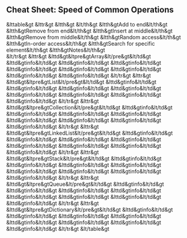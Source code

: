 ## Cheat Sheet: Speed of Common Operations

&lttable&gt
  &lttr&gt
    &ltth&gt &lt/th&gt
    &ltth&gtAdd to end&lt/th&gt
	&ltth&gtRemove from end&lt/th&gt
	&ltth&gtInsert at middle&lt/th&gt
	&ltth&gtRemove from middle&lt/th&gt
	&ltth&gtRandom access&lt/th&gt
	&ltth&gtIn-order access&lt/th&gt
	&ltth&gtSearch for specific element&lt/th&gt
	&ltth&gtNotes&lt/th&gt	
  &lt/tr&gt
  &lttr&gt
    &lttd&gt&ltpre&gtArray&lt/pre&gt&lt/td&gt
    &lttd&gtinfo&lt/td&gt
    &lttd&gtinfo&lt/td&gt
    &lttd&gtinfo&lt/td&gt
    &lttd&gtinfo&lt/td&gt
    &lttd&gtinfo&lt/td&gt
    &lttd&gtinfo&lt/td&gt
    &lttd&gtinfo&lt/td&gt
	&lttd&gtinfo&lt/td&gt
  &lt/tr&gt
  &lttr&gt
    &lttd&gt&ltpre&gtList<T>&lt/pre&gt&lt/td&gt
    &lttd&gtinfo&lt/td&gt
    &lttd&gtinfo&lt/td&gt
    &lttd&gtinfo&lt/td&gt
    &lttd&gtinfo&lt/td&gt
    &lttd&gtinfo&lt/td&gt
    &lttd&gtinfo&lt/td&gt
    &lttd&gtinfo&lt/td&gt
	&lttd&gtinfo&lt/td&gt
  &lt/tr&gt
  &lttr&gt
    &lttd&gt&ltpre&gtCollection<T>&lt/pre&gt&lt/td&gt
    &lttd&gtinfo&lt/td&gt
    &lttd&gtinfo&lt/td&gt
    &lttd&gtinfo&lt/td&gt
    &lttd&gtinfo&lt/td&gt
    &lttd&gtinfo&lt/td&gt
    &lttd&gtinfo&lt/td&gt
    &lttd&gtinfo&lt/td&gt
	&lttd&gtinfo&lt/td&gt
  &lt/tr&gt
    &lttr&gt
    &lttd&gt&ltpre&gtLinkedList<T>&lt/pre&gt&lt/td&gt
    &lttd&gtinfo&lt/td&gt
    &lttd&gtinfo&lt/td&gt
    &lttd&gtinfo&lt/td&gt
    &lttd&gtinfo&lt/td&gt
    &lttd&gtinfo&lt/td&gt
    &lttd&gtinfo&lt/td&gt
    &lttd&gtinfo&lt/td&gt
	&lttd&gtinfo&lt/td&gt
  &lt/tr&gt
    &lttr&gt
    &lttd&gt&ltpre&gtStack<T>&lt/pre&gt&lt/td&gt
    &lttd&gtinfo&lt/td&gt
    &lttd&gtinfo&lt/td&gt
    &lttd&gtinfo&lt/td&gt
    &lttd&gtinfo&lt/td&gt
    &lttd&gtinfo&lt/td&gt
    &lttd&gtinfo&lt/td&gt
    &lttd&gtinfo&lt/td&gt
	&lttd&gtinfo&lt/td&gt
  &lt/tr&gt
    &lttr&gt
    &lttd&gt&ltpre&gtQueue<T>&lt/pre&gt&lt/td&gt
    &lttd&gtinfo&lt/td&gt
    &lttd&gtinfo&lt/td&gt
    &lttd&gtinfo&lt/td&gt
    &lttd&gtinfo&lt/td&gt
    &lttd&gtinfo&lt/td&gt
    &lttd&gtinfo&lt/td&gt
    &lttd&gtinfo&lt/td&gt
	&lttd&gtinfo&lt/td&gt
  &lt/tr&gt
    &lttr&gt
    &lttd&gt&ltpre&gtDictionary<T>&lt/pre&gt&lt/td&gt
    &lttd&gtinfo&lt/td&gt
    &lttd&gtinfo&lt/td&gt
    &lttd&gtinfo&lt/td&gt
    &lttd&gtinfo&lt/td&gt
    &lttd&gtinfo&lt/td&gt
    &lttd&gtinfo&lt/td&gt
    &lttd&gtinfo&lt/td&gt
	&lttd&gtinfo&lt/td&gt
  &lt/tr&gt
&lt/table&gt